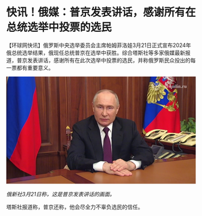 # 快讯！俄媒：普京发表讲话，感谢所有在总统选举中投票的选民

【环球网快讯】俄罗斯中央选举委员会主席帕姆菲洛娃3月21日正式宣布2024年俄总统选举结果，俄现任总统普京在选举中获胜。综合塔斯社等多家俄媒最新报道，普京发表讲话，感谢所有在此次选举中投票的选民，并称俄罗斯民众投出的每一票都有重要意义。

![79090ea03b99922686b6cc3fd84977f8.jpg](https://raw.githubusercontent.com/qqhsx/qqnews_image/main/2024/03/21/快讯！俄媒：普京发表讲话，感谢所有在总统选举中投票的选民/79090ea03b99922686b6cc3fd84977f8.jpg)

 _俄新社3月21日称，这是普京发表讲话的画面。_

塔斯社报道称，普京还称，他会尽全力不辜负选民的信任。

